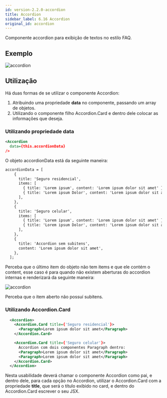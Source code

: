 ```yaml
---
id: version-2.2.0-accordion
title: Accordion
sidebar_label: 6.16 Accordion
original_id: accordion
---
```


Componente accordion para exibição de textos no estilo FAQ.

## Exemplo

![accordion](assets/images_components/v2.0.0/accordion.jpg)

## Utilização

Há duas formas de se utilizar o componente Accordion:

1. Atribuindo uma propriedade **data** no componente, passando um array de objetos.
2. Utilizando o componente filho Accordion.Card e dentro dele colocar as informações que deseja.

### Utilizando propriedade data

```xml
<Accordion
  data={this.accordionData}
/>
```

O objeto accordionData está da seguinte maneira:

```xml
accordionData = [
    {
      title: 'Seguro residencial',
      items: [
        { title: 'Lorem ipsum', content: 'Lorem ipsum dolor sit amet' },
        { title: 'Lorem ipsum Dolor', content: 'Lorem ipsum dolor sit amet' },
      ],
    },
    {
      title: 'Seguro celular',
      items: [
        { title: 'Lorem ipsum', content: 'Lorem ipsum dolor sit amet' },
        { title: 'Lorem ipsum Dolor', content: 'Lorem ipsum dolor sit amet' },
      ],
    },
    {
      title: 'Accordion sem subitens',
      content: 'Lorem ipsum dolor sit amet',
    },
  ];
```

Perceba que o último item do objeto não tem items e que ele contém o content, esse caso é para quando não existem aberturas do accordion internas e renderizará da seguinte maneira:

![accordion](assets/images_components/v2.0.0/accordion-content.jpg)

Perceba que o item aberto não possuí subitens.

### Utilizando Accordion.Card

```xml
  <Accordion>
    <Accordion.Card title={'Seguro residencial'}>
      <Paragraph>Lorem ipsum dolor sit amet</Paragraph>
    </Accordion.Card>

    <Accordion.Card title={'Seguro celular'}>
      Accordion com dois componentes Paragraph dentro:
      <Paragraph>Lorem ipsum dolor sit amet</Paragraph>
      <Paragraph>Lorem ipsum dolor sit amet</Paragraph>
    </Accordion.Card>
  </Accordion>
```

Nesta usabilidade deverá chamar o componente Accordion como pai, e dentro dele, para cada opção no Accordion, utilizar o Accordion.Card com a propriedade **title**, que será o título exibido no card, e dentro do Accordion.Card escrever o seu JSX.
